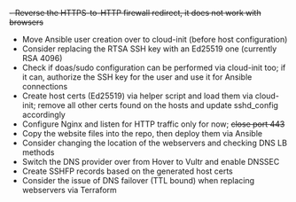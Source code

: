 ~~- Reverse the HTTPS-to-HTTP firewall redirect, it does not work with browsers~~
- Move Ansible user creation over to cloud-init (before host configuration)
- Consider replacing the RTSA SSH key with an Ed25519 one (currently RSA 4096)
- Check if doas/sudo configuration can be performed via cloud-init too; if it
can, authorize the SSH key for the user and use it for Ansible connections
- Create host certs (Ed25519) via helper script and load them via cloud-init;
remove all other certs found on the hosts and update sshd\_config accordingly
- Configure Nginx and listen for HTTP traffic only for now; ~~close port 443~~
- Copy the website files into the repo, then deploy them via Ansible
- Consider changing the location of the webservers and checking DNS LB methods
- Switch the DNS provider over from Hover to Vultr and enable DNSSEC
- Create SSHFP records based on the generated host certs
- Consider the issue of DNS failover (TTL bound) when replacing webservers via
Terraform
